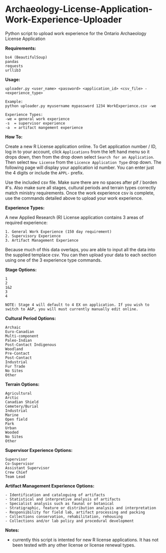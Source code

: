 # Archaeology-License-Application-Work-Experience-Uploader
Python script to upload work experience for the Ontario Archaeology License Application

__Requirements:__
```
bs4 (BeautifulSoup)
pandas
requests
urllib3
```

__Usage:__
```
uploader.py <user_name> <password> <application_id> <csv_file> -<experience_type>

Example:
python uploader.py myusername mypassword 1234 WorkExperience.csv -we

Experience Types:
-we = general work experience
-s  = supervisor experience
-a  = artifact mangement experience
```

__How To:__

Create a new R License application online. To Get application number / ID, log in to your account, click `Applications` from the left hand menu so it drops down, then from the drop down select `Search for an Application`. Then select `New License` from the `Licence Application Type` drop down. The following page will display your application id number. You can enter just the 4 digits or include the `APPL-` prefix.

Use the included csv file. Make sure there are no spaces after pif / borden #'s. Also make sure all stages, cultural periods and terrain types correctly match ministry requirements. Once the work experience csv is complete, use the commands detailed above to upload your work experience.

__Experience Types:__

A new Applied Research (R) License application contains 3 areas of required experience:
```
1. General Work Experience (150 day requirement)
2. Supervisory Experience
3. Artifact Management Experience
```
Because much of this data overlaps, you are able to input all the data into the supplied templace csv. You can then upload your data to each section using one of the 3 experience type commands.

__Stage Options:__
```
1
2
1&2
3
4

NOTE: Stage 4 will default to 4 EX on application. If you wish to switch to A&P, you will must currently manually edit online.
```

__Cultural Period Options:__
```
Archaic
Euro-Canadian
Multi-component
Paleo-Indian
Post-Contact Indigenous
Woodland
Pre-Contact
Post-Contact
Industrial
Fur Trade
No Sites
Other
```
__Terrain Options:__
```
Agricultural
Arctic
Canadian Shield
Cemetery/Burial
Industrial
Marine
Open field
Park
Urban
Wooded
No Sites
Other
```

__Supervisor Experience Options:__
```
Supervisor
Co-Supervisor
Assistant Supervisor
Crew Chief
Team Lead
```

__Artifact Management Experience Options:__
```
- Identification and cataloguing of artifacts
- Statistical and interpretive analysis of artifacts
- Specialist analysis such as faunal or botanical
- Stratigraphic, feature or distribution analysis and interpretation
- Responsibility for field lab, artifact processing and packing
- Collections conservation, rehabilitation, rehousing
- Collections and/or lab policy and procedural development
```

__Notes:__
- currently this script is intented for new R license applications. It has not been tested with any other license or license renewal types.

